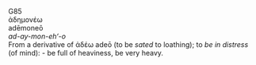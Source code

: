 <body>
  <p>G85<br>  ἀδημονέω  <br> adēmoneō  <br><i>ad-ay-mon-eh‘-o </i><br>From a derivative of   ἀδέω    adeō   (to be <i>sated</i> to loathing); to <i>be</i> <i>in</i> <i>distress</i> (of mind): - be full of heaviness, be very heavy.<br></p>
 </body>